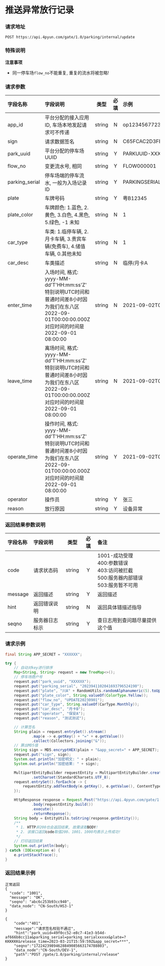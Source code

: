 # 推送异常放行记录

### 请求地址

    POST https://api.4pyun.com/gate/1.0/parking/internal/update

### 特殊说明

<b>注意事项</b>

- 同一停车场`flow_no`不能重复, 重复的流水将被忽略!

### 请求参数

| 字段名称   | 字段说明 |  类型  | 必填 | 示例  |
| :--- | :--- | :---: | :--: | :--- |
| app_id  | 平台分配的接入应用ID, 车场本地发起请求可不传递 | string |  N   | op1234567723122|
| sign | 请求数据签名| string |  N   | C65FCAC2D3FB5E2D3D4AD93DD20C8C39  |
| park_uuid  | 平台分配的停车场UUID | string |  Y   | PARKUUID-XXXX-XXX-XXX |
| flow_no | 变更流水号, 相同 | string |  Y   | FLOW000001 |
| parking_serial | 停车场端的停车流水, 一般为入场记录ID | string |  Y   | PARKINGSERIAL-123456789  |
| plate| 车牌号码 | string |  Y  | 粤B12345 |
| plate_color| 车牌颜色: 1.蓝色, 2.黄色, 3.白色, 4.黑色, 5.绿色, -1 未知 | string |  N   | 1  |
| car_type | 车类: 1.临停车辆, 2.月卡车辆, 3.贵宾车辆(免费车), 4.储值车辆, 0.其他未知 | string |  N   | 1  |
| car_desc | 车类描述 | string |  N   | 临停/月卡A  |
| enter_time| 入场时间, 格式: yyyy-MM-dd'T'HH:mm:ss'Z' <br>特别说明UTC时间和普通时间差8小时因为我们在东八区 2022-09-01T00:00:00.000Z 对应时间的时间是 2022-09-01 08:00:00|string|N|2021-09-02T09:36:46.020Z|
| leave_time| 离场时间, 格式: yyyy-MM-dd'T'HH:mm:ss'Z' <br>特别说明UTC时间和普通时间差8小时因为我们在东八区 2022-09-01T00:00:00.000Z 对应时间的时间是 2022-09-01 08:00:00|string|N|2021-09-02T09:36:46.020Z|
| operate_time| 操作时间, 格式: yyyy-MM-dd'T'HH:mm:ss'Z' <br>特别说明UTC时间和普通时间差8小时因为我们在东八区 2022-09-01T00:00:00.000Z 对应时间的时间是 2022-09-01 08:00:00|string|Y|2021-09-02T09:36:46.020Z|
| operator | 操作员 | string |  Y   | 张三 |
| reason | 放行原因 | string |  Y   | 设备异常 |

### 返回结果参数说明
| 字段名称 | 字段说明 |  类型  | 必填 | 备注  |
| :--- | :--- | :---: | :--: | :--- |
| code  | 请求状态码  | string |  Y   | 1001-成功受理<br> 400:参数错误<br> 403:访问被拦截<br>500:服务器内部错误<br>503:服务暂不可用 |
| message  | 返回描述 | string |  Y   | 返回描述 |
| hint  | 返回错误说明   | string |  N   | 返回具体错描述指导|
| seqno | 服务器日志标示 | string |  Y   | 查日志用到查问题尽量提供这个值|

### 请求示例

```java
final String APP_SECRET = "XXXXXX";

try {
    // 自动对key进行排序
    Map<String, String> request = new TreeMap<>();
    // 停车场商户号
    request.put("park_uuid", "XXXXXX");
    request.put("parking_serial", "2023941102041693796524190");
    request.put("plate", "川A" + RandomUtils.randomAlphanumeric(5).toUpperCase());
    request.put("plate_color", String.valueOf(ColorType.Yellow));
    request.put("flow_no", "UPDATE20230901");
    request.put("car_type", String.valueOf(CarType.Monthly));
    request.put("car_desc", "月卡B");
    request.put("operator", "保安A");
    request.put("reason", "测试测试");

    // 计算签名
    String plain = request.entrySet().stream()
            .map(e -> e.getKey() + "=" + e.getValue())
            .collect(Collectors.joining("&"));
    // 算出MD5值
    String sign = MD5.encryptHEX(plain + "&app_secret=" + APP_SECRET);
    request.put("sign", sign);
    System.out.println("加密明文: " + plain);
    System.out.println("加密结果: " + sign);

    MultipartEntityBuilder requestEntity = MultipartEntityBuilder.create()
            .setCharset(StandardCharsets.UTF_8);
    request.entrySet().forEach(e -> {
        requestEntity.addTextBody(e.getKey(), e.getValue(), ContentType.DEFAULT_TEXT.withCharset(StandardCharsets.UTF_8));
    });

    HttpResponse response = Request.Post("https://api.4pyun.com/gate/1.0/parking/internal/update")
            .body(requestEntity.build())
            .execute()
            .returnResponse();
    String body = EntityUtils.toString(response.getEntity());
    /**
     * 1. HTTP非200也会返回结果, 故需读取BODY!
     * 2. 该接口返回code取值200、1001、1000均表示上传成功!
     */
    // 打印返回结果
    System.out.println(body);
} catch (IOException e) {
    e.printStackTrace();
}
```

### 返回结果示例



```
正常返回
{
  "code": "1001",
  "message": "OK",
  "seqno": "abc6c253b93cc940",
  "data_node": "CN-South/HS3-1"
}
```

```
{
    "code":"401",
    "message":"请求签名校验不通过",
    "hint":"park_uuid=49f0cc52-e8c7-41e3-b54d-af666b8cc11a&parking_serial=parking_serialxxxxx&plate=?KKKKKK&release_time=2023-03-21T15:59:59Z&app_secret=***",
    "seqno":"17224239894628849085663174788803",
    "data_node":"CN-South/DEV-1",
    "path":"POST /gate/1.0/parking/internal/release"
}
```
